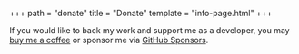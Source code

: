 +++
path = "donate"
title = "Donate"
template = "info-page.html"
+++

If you would like to back my work and support me as a developer, you may [buy me a coffee](https://www.buymeacoffee.com/seadve) or sponsor me via [GitHub Sponsors](https://github.com/sponsors/SeaDve).
